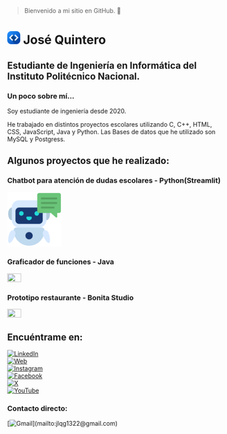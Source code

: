>Bienvenido a mi sitio en GitHub. 👋
# <img src="https://github.com/JoeQuintero/JoeQuintero/blob/main/icon.png" alt="<>" width="30"/> José Quintero
## Estudiante de Ingeniería en Informática del Instituto Politécnico Nacional.

### Un poco sobre mí...
Soy estudiante de ingeniería desde 2020.

He trabajado en distintos proyectos escolares utilizando C, C++, HTML, CSS, JavaScript, Java y Python.
Las Bases de datos que he utilizado son MySQL y Postgress.

## Algunos proyectos que he realizado:

### Chatbot para atención de dudas escolares - Python(Streamlit)

<a href="https://github.com/JoeQuintero/Chatbot_Streamlit"><img src="https://github.com/JoeQuintero/Chatbot_Streamlit/blob/main/chatbot.png" style="height: 25%; width:25%;"/></a>

### Graficador de funciones - Java
<a href="https://github.com/JoeQuintero/Graficador"><img src="https://github.com/JoeQuintero/Graficador/blob/main/grafica.png" style="height: 25%; width:25%;"/></a>

### Prototipo restaurante - Bonita Studio
<a href="https://github.com/JoeQuintero/Restaurante_BonitaSoftware"><img src="https://github.com/JoeQuintero/Restaurante_BonitaSoftware/blob/main/restaurant.png" style="height: 25%; width:25%;"/></a>

## Encuéntrame en:

[![LinkedIn](https://img.shields.io/badge/LinkedIn-José_Quintero-1877F2?style=for-the-badge&logo=linkedin&logoColor=white&labelColor=101010)](https://www.linkedin.com/in/jxsequintero/)
</br>
[![Web](https://img.shields.io/badge/Sitio_web-JoseQuintero.com-2a2423?style=for-the-badge&logo=dev.to&logoColor=white&labelColor=101010)]()
</br>
[![Instagram](https://img.shields.io/badge/Instagram-@jxsequintero-e125a0?style=for-the-badge&logo=instagram&logoColor=white&labelColor=101010)](https://www.instagram.com/jxsequintero/)
</br>
[![Facebook](https://img.shields.io/badge/Facebook-José_Quintero-0b2edd?style=for-the-badge&logo=facebook&logoColor=white&labelColor=101010)](https://www.facebook.com/profile.php?id=100046125168554)
</br>
[![X](https://img.shields.io/badge/X-@Joe_Quintero13-2a2423?style=for-the-badge&logo=twitter&logoColor=white&labelColor=101010)](https://x.com/Joe_Quintero13)
</br>
[![YouTube](https://img.shields.io/badge/YouTube-José_Quintero-FF0000?style=for-the-badge&logo=youtube&logoColor=white&labelColor=101010)](https://www.youtube.com/channel/UCkfxDExNF3sZ6StrXRwEWKg)
</br>

### Contacto directo:
[![Gmail](https://img.shields.io/badge/jlqg1322@gmail.com-email_personal_(respuesta_lenta)-ffffff?style=for-the-badge&logo=gmail&logoColor=white&labelColor=101010)](mailto:jlqg1322@gmail.com)
